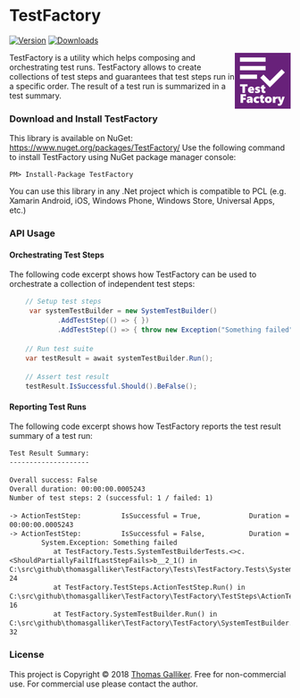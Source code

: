 # TestFactory
[![Version](https://img.shields.io/nuget/v/TestFactory.svg)](https://www.nuget.org/packages/TestFactory)  [![Downloads](https://img.shields.io/nuget/dt/TestFactory.svg)](https://www.nuget.org/packages/TestFactory)

<img src="https://raw.githubusercontent.com/thomasgalliker/TestFactory/master/logo.png" width="100" height="100" alt="TestFactory" align="right"></img>

TestFactory is a utility which helps composing and orchestrating test runs. TestFactory allows to create collections of test steps and guarantees that test steps run in a specific order. The result of a test run is summarized in a test summary.

### Download and Install TestFactory
This library is available on NuGet: https://www.nuget.org/packages/TestFactory/
Use the following command to install TestFactory using NuGet package manager console:

    PM> Install-Package TestFactory

You can use this library in any .Net project which is compatible to PCL (e.g. Xamarin Android, iOS, Windows Phone, Windows Store, Universal Apps, etc.)

### API Usage
#### Orchestrating Test Steps
The following code excerpt shows how TestFactory can be used to orchestrate a collection of independent test steps:
```C#
    // Setup test steps
     var systemTestBuilder = new SystemTestBuilder()
            .AddTestStep(() => { })
            .AddTestStep(() => { throw new Exception("Something failed"); });

    // Run test suite
    var testResult = await systemTestBuilder.Run();

    // Assert test result
    testResult.IsSuccessful.Should().BeFalse();
```

#### Reporting Test Runs
The following code excerpt shows how TestFactory reports the test result summary of a test run:
```
Test Result Summary:
--------------------

Overall success: False
Overall duration: 00:00:00.0005243
Number of test steps: 2 (successful: 1 / failed: 1)

-> ActionTestStep:			IsSuccessful = True,			Duration = 00:00:00.0005243
-> ActionTestStep:			IsSuccessful = False,			Duration = 
        System.Exception: Something failed
           at TestFactory.Tests.SystemTestBuilderTests.<>c.<ShouldPartiallyFailIfLastStepFails>b__2_1() in C:\src\github\thomasgalliker\TestFactory\Tests\TestFactory.Tests\SystemTestBuilderTests.cs:line 24
           at TestFactory.TestSteps.ActionTestStep.Run() in C:\src\github\thomasgalliker\TestFactory\TestFactory\TestSteps\ActionTestStep.cs:line 16
           at TestFactory.SystemTestBuilder.Run() in C:\src\github\thomasgalliker\TestFactory\TestFactory\SystemTestBuilder.cs:line 32
```

### License
This project is Copyright &copy; 2018 [Thomas Galliker](https://ch.linkedin.com/in/thomasgalliker). Free for non-commercial use. For commercial use please contact the author.
